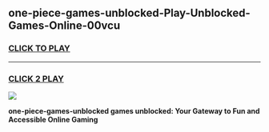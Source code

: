 
## one-piece-games-unblocked-Play-Unblocked-Games-Online-00vcu
<h3>
<a href="https://premium76.site?title=one-piece-games-unblocked&ref=25A">CLICK TO PLAY</a></h3>
<hr>

<h3>
<a href="https://premium76.site?title=one-piece-games-unblocked&ref=25A">CLICK 2 PLAY</a>
  
</h3>

<a href="https://premium76.site?title=one-piece-games-unblocked&ref=25A"><img src="https://clearcache.store/games.png"></a>


**one-piece-games-unblocked games unblocked: Your Gateway to Fun and Accessible Online Gaming**
